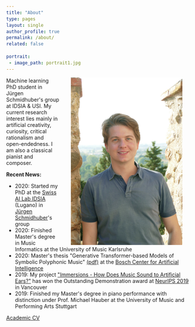 ```yaml
---
title: "About"
type: pages
layout: single
author_profile: true
permalink: /about/
related: false

portrait:
 - image_path: portrait1.jpg
---
```


<div>
<img src="../images/portrait1.jpg" width="300" ALIGN="right" HSPACE="30"/>
</div>

Machine learning PhD student in Jürgen Schmidhuber's group at IDSIA & USI.
My current research interest lies mainly in artificial creativity, curiosity, critical rationalism and open-endedness.
I am also a classical pianist and composer.


**Recent News:**
- 2020: Started my PhD at the [Swiss AI Lab IDSIA](https://www.idsia.ch) (Lugano) in [Jürgen Schmidhuber](https://people.idsia.ch//~juergen/)'s group
- 2020: Finished Master's degree in Music Informatics at the University of Music Karlsruhe
- 2020: Master's thesis "Generative Transformer-based Models of Symbolic Polyphonic Music" [(pdf)](/assets/pdfs/mami_thesis.pdf) at the [Bosch Center for Artificial Intelligence](https://www.bosch-ai.com)
- 2019: My project ["Immersions - How Does Music Sound to Artificial Ears?"](/blog/immersions) has won the Outstanding Demonstration award at [NeurIPS 2019](https://nips.cc/Conferences/2019/) in Vancouver
- 2019: Finished my Master's degree in piano performance with distinction under Prof. Michael Hauber at the University of Music and Performing Arts Stuttgart


[Academic CV](../assets/pdfs/cv_2021.pdf)
